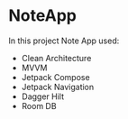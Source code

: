 # NoteApp
In this project Note App  used:
- Clean Architecture
- MVVM
- Jetpack Compose
- Jetpack Navigation
- Dagger Hilt
- Room DB
